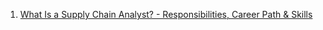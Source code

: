 1. [What Is a Supply Chain Analyst? - Responsibilities, Career Path & Skills](https://youtu.be/pFOVUWaAQaA)